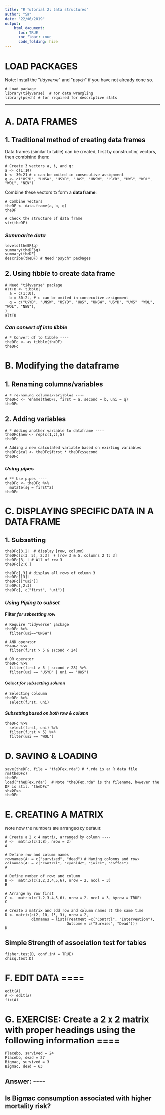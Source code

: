 ```yaml
---
title: "R Tutorial 2: Data structures"
author: "SH"
date: "22/06/2019"
output: 
    html_document:
      toc: TRUE
      toc_float: TRUE
      code_folding: hide
---
```


# LOAD PACKAGES

Note: Install the "*tidyverse*" and "*psych*" if you have not already done so.

```{r, results="hide"}
# Load package
library(tidyverse)  # for data wrangling
library(psych) # for required for descriptive stats
```
---
# A. DATA FRAMES

## 1. Traditional method of creating data frames
Data frames (similar to table) can be created, first by constructing vectors, then combinind them:

```{r}
# Create 3 vectors a, b, and q:
a <- c(1:10)
b <- 30:21 # c can be omited in consecutive assignment
q <- c("USYD", "UNSW", "USYD", "UWS", "UNSW", "USYD", "UWS", "WOL", "WOL", "NEW")
```

Combine these vectors to form a **data frame**:
``` {r}
# Combine vectors
theDF <- data.frame(a, b, q)
theDF

# Check the structure of data frame
str(theDF)
```

### *Summarize data*
```{r}
levels(theDF$q)
summary(theDF$q)
summary(theDF)
describe(theDF) # Need "psych" packages
```

## 2. Using *tibble* to create data frame

``` {r}
# Need "tidyverse" package
altTB <- tibble(
  a = c(1:10),
  b = 30:21, # c can be omited in consecutive assignment
  q = c("USYD", "UNSW", "USYD", "UWS", "UNSW", "USYD", "UWS", "WOL", "WOL", "NEW"),
)
altTB
```

### *Can convert df into tibble*
```{r}
# * Convert df to tibble ----
theDFc <- as_tibble(theDF)
theDFc
```


# B. Modifying the dataframe

## 1. Renaming columns/variables
```{r}
# * re-naming columns/variables ----
theDFc <- rename(theDFc, first = a, second = b, uni = q)
theDFc
```

## 2. Adding variables
```{r}
# * Adding another variable to dataframe ----
theDFc$new <- rep(c(1,2),5)
theDFc
```

```{r}
# Adding a new calculated variable based on existing variables
theDFc$cal <- theDFc$first * theDFc$second
theDFc
```

### *Using pipes*
```{r}
# ** Use pipes ----
theDFc <- theDFc %>%
  mutate(sq = first^2)
theDFc
```


# C. DISPLAYING SPECIFIC DATA IN A DATA FRAME

## 1. Subsetting 

``` {r}
theDFc[3,2]  # display [row, column]
theDFc[c(3, 5), 2:3]  # [row 3 & 5, columns 2 to 3]
theDFc[3, ] # All of row 3
theDFc[2:6,]

theDFc[,3] # display all rows of column 3
theDFc[[3]]
theDFc[["uni"]]
theDFc[,2:3]
theDFc[, c("first", "uni")]
```

### *Using Piping to subset*

#### **Filter** *for subsetting row*
``` {r}
# Require "tidyverse" package
theDFc %>% 
  filter(uni=="UNSW")
```

``` {r}
# AND operator
theDFc %>% 
  filter(first > 5 & second < 24)
```

``` {r}
# OR operator
theDFc %>% 
  filter(first > 5 | second > 28) %>%
  filter(uni == "USYD" | uni == "UWS")
```

#### **Select** *for subsetting solumn*
``` {r}
# Selecting coloumn
theDFc %>% 
  select(first, uni)
```

#### *Subsetting based on both row & column*
```{r}
theDFc %>% 
  select(first, uni) %>% 
  filter(first > 5) %>% 
  filter(uni == "WOL")
```

# D. SAVING & LOADING
```
save(theDFc, file = "theDFex.rda") # *.rda is an R data file
rm(theDFc)
theDFc
load("theDFex.rda")  # Note "theDFex.rda" is the filename, however the DF is still "theDFc"
theDFex
theDFc
```

# E. CREATING A MATRIX

Note how the numbers are arranged by default:
``` {r}
# Create a 2 x 4 matrix, arranged by column ----
A <-  matrix(c(1:8), nrow = 2)
A

# Define row and column names
rownames(A) = c("survived", "dead") # Naming colomns and rows
colnames(A) = c("control", "cyanide", "juice", "coffee")
A

# Define number of rows and column
B <-  matrix(c(1,2,3,4,5,6), nrow = 2, ncol = 3)
B

# Arrange by row first
C <-  matrix(c(1,2,3,4,5,6), nrow = 2, ncol = 3, byrow = TRUE)
C
```

``` {r}
# Create a matrix and add row and column names at the same time
D <- matrix(c(2, 10, 15, 3), nrow = 2,
            dimnames = list(Treatment =c("Control", "Intervention"),
                            Outcome = c("Survied", "Dead")))
D
```

## Simple Strength of association test for tables
``` {r}
fisher.test(D, conf.int = TRUE)
chisq.test(D)
```

# F. EDIT DATA ====

```
edit(A)
A <- edit(A)
fix(A)
```

# G. EXERCISE: Create a 2 x 2 matrix with proper headings using the following information ====
    Placebo, survived = 24
    Placebo, dead = 27
    Bigmac, survived = 3
    Bigmac, dead = 63
## Answer: ----

## Is Bigmac consumption associated with higher mortality risk?  
